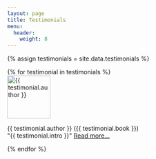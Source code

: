 ```yaml
---
layout: page
title: Testimonials
menu: 
  header:
    weight: 8
---
```


<style>
  .testimonial-details {
    display: none;
  }
</style>

{% assign testimonials = site.data.testimonials %}

<div class="testimonials-container">
  {% for testimonial in testimonials %}
    <div class="testimonial">
      <img src="{{ testimonial.image }}" alt="{{ testimonial.author }}" width="100px"/>
      <p>
        {{ testimonial.author }} ({{ testimonial.book }})
        <br>
        "{{ testimonial.intro }}"
      <a class="testimonial-author" href="javascript:void(0)">Read more...</a>
      </p>        
      <p class="testimonial-details">
        {{ testimonial.details }}
        <a class="read-less" href="javascript:void(0)" style="display: none">Read less</a>
      </p>
    </div>
  {% endfor %}
</div>

<script>
  var readMoreLinks = document.querySelectorAll(".testimonial-author");
  var readLessLinks = document.querySelectorAll(".read-less");

  readMoreLinks.forEach(function(link, index) {
    link.addEventListener("click", function(e) {
      e.preventDefault();
      var details = link.nextElementSibling;
      var readLessLink = readLessLinks[index];

      if (details.style.display === "block" || details.style.display === "") {
        details.style.display = "none";
        link.style.display = "inline"; // Show "Read more" again
        readLessLink.style.display = "none";
      } else {
        details.style.display = "block";
        link.style.display = "none"; // Hide "Read more"
        readLessLink.style.display = "inline"; // Show "Read less"
      }
    });
  });

  readLessLinks.forEach(function(link, index) {
    link.addEventListener("click", function(e) {
      e.preventDefault();
      var details = link.parentElement;
      var readMoreLink = readMoreLinks[index];

      details.style.display = "none";
      link.style.display = "none"; // Hide "Read less"
      readMoreLink.style.display = "inline"; // Show "Read more"
    });
  });
</script>
